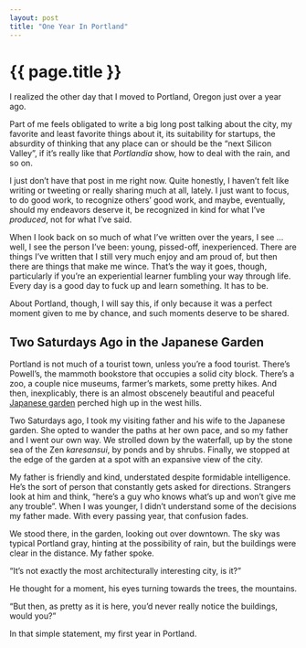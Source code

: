 ```yaml
---
layout: post
title: "One Year In Portland"
---
```


{{ page.title }}
================

I realized the other day that I moved to Portland, Oregon just over a year ago.

Part of me feels obligated to write a big long post talking about the city, my favorite and least favorite things about it, its suitability for startups, the absurdity of thinking that any place can or should be the “next Silicon Valley”, if it’s really like that *Portlandia* show, how to deal with the rain, and so on.

I just don’t have that post in me right now. Quite honestly, I haven’t felt like writing or tweeting or really sharing much at all, lately. I just want to focus, to do good work, to recognize others’ good work, and maybe, eventually, should my endeavors deserve it, be recognized in kind for what I’ve *produced*, not for what I’ve said.

When I look back on so much of what I’ve written over the years, I see … well, I see the person I’ve been: young, pissed-off, inexperienced. There are things I’ve written that I still very much enjoy and am proud of, but then there are things that make me wince. That’s the way it goes, though, particularly if you’re an experiential learner fumbling your way through life. Every day is a good day to fuck up and learn something. It has to be.

About Portland, though, I will say this, if only because it was a perfect moment given to me by chance, and such moments deserve to be shared.

Two Saturdays Ago in the Japanese Garden
----------------------------------------

Portland is not much of a tourist town, unless you’re a food tourist. There’s Powell’s, the mammoth bookstore that occupies a solid city block. There’s a zoo, a couple nice museums, farmer’s markets, some pretty hikes. And then, inexplicably, there is an almost obscenely beautiful and peaceful [Japanese garden](http://japanesegarden.com/) perched high up in the west hills.

Two Saturdays ago, I took my visiting father and his wife to the Japanese garden. She opted to wander the paths at her own pace, and so my father and I went our own way. We strolled down by the waterfall, up by the stone sea of the Zen *karesansui*, by ponds and by shrubs. Finally, we stopped at the edge of the garden at a spot with an expansive view of the city.

My father is friendly and kind, understated despite formidable intelligence. He’s the sort of person that constantly gets asked for directions. Strangers look at him and think, “here’s a guy who knows what’s up and won’t give me any trouble”. When I was younger, I didn’t understand some of the decisions my father made. With every passing year, that confusion fades.

We stood there, in the garden, looking out over downtown. The sky was typical Portland gray, hinting at the possibility of rain, but the buildings were clear in the distance. My father spoke.

“It’s not exactly the most architecturally interesting city, is it?”

He thought for a moment, his eyes turning towards the trees, the mountains.

“But then, as pretty as it is here, you’d never really notice the buildings, would you?”

In that simple statement, my first year in Portland.
